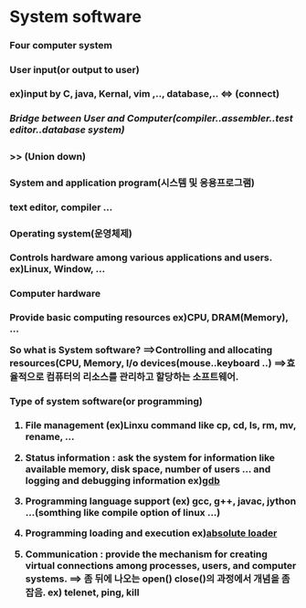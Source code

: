 <h1>System software</h1>

<h3>Four computer system<h/3>

<h4>User input(or output to user)</h4>
ex)input by C, java, Kernal, vim ,.., database,..
<=> (connect)
<h5>Bridge between User and Computer(compiler..assembler..test editor..database system)</h5>
>> (Union down)
<h4>System and application program(시스템 및 응용프로그램)</h4>
text editor, compiler ...
 
<h4>Operating system(운영체제)</h4>
Controls hardware among various applications and users.
ex)Linux, Window, ...
 
<h4>Computer hardware</h4>
Provide basic computing resources
ex)CPU, DRAM(Memory), ...

 So what is System software?
 ==>Controlling and allocating resources(CPU, Memory, I/o devices(mouse..keyboard ..)
 ==>효율적으로 컴퓨터의 리소스를 관리하고 할당하는 소프트웨어.
 
 <h4>Type of system software(or programming)</h4>
 
 1. File management (ex)Linxu command like cp, cd, ls, rm, mv, rename, ...
 
 2. Status information : ask the system for information like available memory, disk space, number of users ... 
                         and logging and debugging information 
 ex)<a href="https://jangpd007.tistory.com/54/" type="blank">gdb</a>
 
 3. Programming language support (ex) gcc, g++, javac, jython ...(somthing like compile option of linux ...)
 
 4. Programming loading and execution
 ex)<a href="https://ehpub.co.kr/tag/absolute-loader/" type="blank">absolute loader</a>
 
 5. Communication : provide the mechanism for creating virtual connections among processes, users, and computer systems.
 ==> 좀 뒤에 나오는 open() close()의 과정에서 개념을 좀 잡음.
 ex) telenet, ping, kill
 


 
